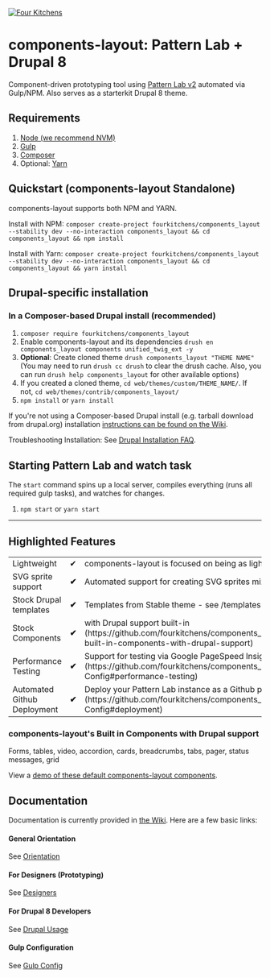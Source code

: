 [![Four Kitchens](https://img.shields.io/badge/4K-Four%20Kitchens-35AA4E.svg)](https://fourkitchens.com/)

# components-layout: Pattern Lab + Drupal 8

Component-driven prototyping tool using [Pattern Lab v2](http://patternlab.io/) automated via Gulp/NPM. Also serves as a starterkit Drupal 8 theme.

## Requirements

  1. [Node (we recommend NVM)](https://github.com/creationix/nvm)
  2. [Gulp](http://gulpjs.com/)
  3. [Composer](https://getcomposer.org/)
  4. Optional: [Yarn](https://github.com/yarnpkg/yarn)

## Quickstart (components-layout Standalone)
components-layout supports both NPM and YARN.

Install with NPM:
`composer create-project fourkitchens/components_layout --stability dev --no-interaction components_layout && cd components_layout && npm install`

Install with Yarn:
`composer create-project fourkitchens/components_layout --stability dev --no-interaction components_layout && cd components_layout && yarn install`

## Drupal-specific installation

### In a Composer-based Drupal install (recommended)

  1. `composer require fourkitchens/components_layout`
  2. Enable components-layout and its dependencies `drush en components_layout components unified_twig_ext -y`
  3. **Optional**: Create cloned theme `drush components_layout "THEME NAME"` (You may need to run `drush cc drush` to clear the drush cache. Also, you can run `drush help components_layout` for other available options)
  4. If you created a cloned theme, `cd web/themes/custom/THEME_NAME/`. If not, `cd web/themes/contrib/components_layout/`
  5. `npm install` or `yarn install`

If you're not using a Composer-based Drupal install (e.g. tarball download from drupal.org) installation [instructions can be found on the Wiki](https://github.com/fourkitchens/components_layout/wiki/Installation).

Troubleshooting Installation: See [Drupal Installation FAQ](https://github.com/fourkitchens/components_layout/wiki/Installation#drupal-installation-faq).

## Starting Pattern Lab and watch task

The `start` command spins up a local server, compiles everything (runs all required gulp tasks), and watches for changes.

  1. `npm start` or `yarn start`

  ---

## Highlighted Features

<table><tbody>
<tr><td>Lightweight</td><td>✔</td><td>components-layout is focused on being as lightweight as possible.</td></tr>
<tr><td>SVG sprite support </td><td><strong>✔</strong></td><td>Automated support for creating SVG sprites mixins/classes.</td></tr>
<tr><td>Stock Drupal templates </td><td><strong>✔</strong></td><td>Templates from Stable theme - see /templates directory</td></tr>
<tr><td>Stock Components </td><td><strong>✔</strong></td><td>with Drupal support built-in (https://github.com/fourkitchens/components_layout#components_layouts-built-in-components-with-drupal-support)</td></tr>
<tr><td>Performance Testing </td><td><strong>✔</strong></td><td>Support for testing via Google PageSpeed Insights and WebPageTest.org (https://github.com/fourkitchens/components_layout/wiki/Gulp-Config#performance-testing)</td></tr>
<tr><td>Automated Github Deployment </td><td><strong>✔</strong></td><td>Deploy your Pattern Lab instance as a Github page (https://github.com/fourkitchens/components_layout/wiki/Gulp-Config#deployment)</td></tr>
</tbody></table>

<h3 id="components">components-layout's Built in Components with Drupal support</h3>
Forms, tables, video, accordion, cards, breadcrumbs, tabs, pager, status messages, grid

View a [demo of these default components-layout components](https://fourkitchens.github.io/components_layout/pattern-lab/public/).

## Documentation
Documentation is currently provided in [the Wiki](https://github.com/fourkitchens/components_layout/wiki). Here are a few basic links:

#### General Orientation

See [Orientation](https://github.com/fourkitchens/components_layout/wiki/Orientation)

#### For Designers (Prototyping)

See [Designers](https://github.com/fourkitchens/components_layout/wiki/For-Designers)

#### For Drupal 8 Developers

See [Drupal Usage](https://github.com/fourkitchens/components_layout/wiki/Drupal-Usage)

#### Gulp Configuration

See [Gulp Config](https://github.com/fourkitchens/components_layout/wiki/Gulp-Config)
